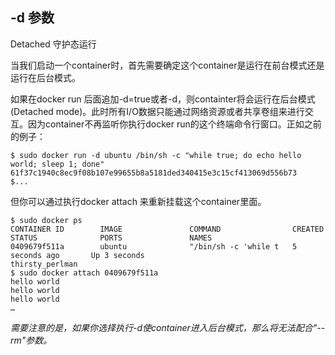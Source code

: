 
## -d 参数 

Detached 守护态运行

当我们启动一个container时，首先需要确定这个container是运行在前台模式还是运行在后台模式。
	
如果在docker run 后面追加-d=true或者-d，则containter将会运行在后台模式(Detached mode)。此时所有I/O数据只能通过网络资源或者共享卷组来进行交互。因为container不再监听你执行docker run的这个终端命令行窗口。正如之前的例子：

	
	$ sudo docker run -d ubuntu /bin/sh -c "while true; do echo hello world; sleep 1; done"
	61f37c1940c8ec9f08b107e99655b8a5181ded340415e3c15cf413069d556b73
	$...

但你可以通过执行docker attach 来重新挂载这个container里面。

	$ sudo docker ps
	CONTAINER ID        IMAGE               COMMAND                CREATED             STATUS              PORTS               NAMES
	0409679f511a        ubuntu              "/bin/sh -c 'while t   5 seconds ago       Up 3 seconds                            thirsty_perlman              
	$ sudo docker attach 0409679f511a
	hello world
	hello world
	hello world
	…
	
*需要注意的是，如果你选择执行-d使container进入后台模式，那么将无法配合"--rm"参数。*
